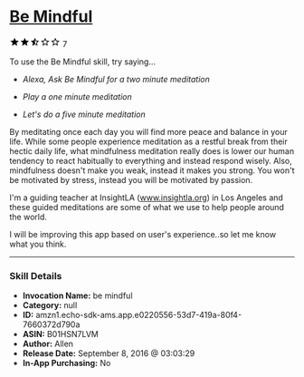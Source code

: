 # [Be Mindful](http://alexa.amazon.com/#skills/amzn1.echo-sdk-ams.app.e0220556-53d7-419a-80f4-7660372d790a)
![2.3 stars](../../images/ic_star_black_18dp_1x.png)![2.3 stars](../../images/ic_star_black_18dp_1x.png)![2.3 stars](../../images/ic_star_half_black_18dp_1x.png)![2.3 stars](../../images/ic_star_border_black_18dp_1x.png)![2.3 stars](../../images/ic_star_border_black_18dp_1x.png) 7

To use the Be Mindful skill, try saying...

* *Alexa, Ask Be Mindful for a two minute meditation*

* *Play a one minute meditation*

* *Let's do a five minute meditation*

By meditating once each day you will find more peace and balance in your life. While some people experience meditation as a restful break from their hectic daily life, what mindfulness meditation really does is lower our human tendency to react habitually to everything and instead respond wisely. Also, mindfulness doesn't make you weak, instead it makes you strong. You won't be motivated by stress, instead you will be motivated by passion.

I'm a guiding teacher at InsightLA (www.insightla.org) in Los Angeles and these guided meditations are some of what we use to help people around the world.

I will be improving this app based on user's experience..so let me know what you think.

***

### Skill Details

* **Invocation Name:** be mindful
* **Category:** null
* **ID:** amzn1.echo-sdk-ams.app.e0220556-53d7-419a-80f4-7660372d790a
* **ASIN:** B01HSN7LVM
* **Author:** Allen
* **Release Date:** September 8, 2016 @ 03:03:29
* **In-App Purchasing:** No
